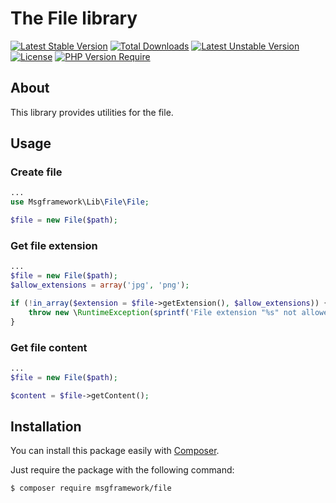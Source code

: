 # The File library
[![Latest Stable Version](http://poser.pugx.org/msgframework/file/v)](https://packagist.org/packages/msgframework/file)
[![Total Downloads](http://poser.pugx.org/msgframework/file/downloads)](https://packagist.org/packages/msgframework/file)
[![Latest Unstable Version](http://poser.pugx.org/msgframework/file/v/unstable)](https://packagist.org/packages/msgframework/file)
[![License](http://poser.pugx.org/msgframework/file/license)](https://packagist.org/packages/msgframework/file)
[![PHP Version Require](http://poser.pugx.org/msgframework/file/require/php)](https://packagist.org/packages/msgframework/file)

## About
This library provides utilities for the file.

## Usage

### Create file
``` php
...
use Msgframework\Lib\File\File;

$file = new File($path);
```

### Get file extension
``` php
...
$file = new File($path);
$allow_extensions = array('jpg', 'png');

if (!in_array($extension = $file->getExtension(), $allow_extensions)) {
    throw new \RuntimeException(sprintf('File extension "%s" not allowed, allow: %s', $extension, implode(", ", $allow_extensions)));
}
```

### Get file content
``` php
...
$file = new File($path);

$content = $file->getContent();
```

## Installation

You can install this package easily with [Composer](https://getcomposer.org/).

Just require the package with the following command:

    $ composer require msgframework/file
